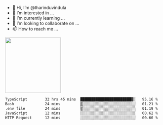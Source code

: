 - 👋 Hi, I’m @tharinduvindula
- 👀 I’m interested in ...
- 🌱 I’m currently learning ...
- 💞️ I’m looking to collaborate on ...
- 📫 How to reach me ...

<!---
tharinduvindula/tharinduvindula is a ✨ special ✨ repository because its `README.md` (this file) appears on your GitHub profile.
You can click the Preview link to take a look at your changes.
--->

<img height="180em" src="https://github-readme-stats.vercel.app/api?username=tharinduvindula&show_icons=true&hide_border=false&&count_private=true&include_all_commits=true" />


<!--START_SECTION:waka-->

```txt
TypeScript        32 hrs 45 mins  ███████████████████████▓░   95.16 %
Bash              24 mins         ▒░░░░░░░░░░░░░░░░░░░░░░░░   01.21 %
.env file         24 mins         ▒░░░░░░░░░░░░░░░░░░░░░░░░   01.19 %
JavaScript        12 mins         ░░░░░░░░░░░░░░░░░░░░░░░░░   00.62 %
HTTP Request      12 mins         ░░░░░░░░░░░░░░░░░░░░░░░░░   00.60 %
```

<!--END_SECTION:waka-->
